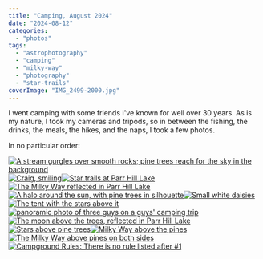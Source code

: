 ```yaml
---
title: "Camping, August 2024"
date: "2024-08-12"
categories: 
  - "photos"
tags: 
  - "astrophotography"
  - "camping"
  - "milky-way"
  - "photography"
  - "star-trails"
coverImage: "IMG_2499-2000.jpg"
---
```


I went camping with some friends I've known for well over 30 years. As is my nature, I took my cameras and tripods, so in between the fishing, the drinks, the meals, the hikes, and the naps, I took a few photos.

<!--more-->

In no particular order:

[![A stream gurgles over smooth rocks; pine trees reach for the sky in the background](images/IMG_1930-2000-1024x682.jpg)![Craig, smiling](images/startrails-2024-08-09-parr-hill-lake-2000-1024x682.jpg)![Star trails at Parr Hill Lake](images/milky-way-pano-2024-08-09-2000-682x1024.jpg)![The Milky Way reflected in Parr Hill Lake](images/IMG_2668-2000-1024x682.jpg)![A halo around the sun, with pine trees in silhouette](images/IMG_2191-2000-1024x682.jpg)![Small white daisies](images/IMG_2484-2000-682x1024.jpg)![The tent with the stars above it](images/the-gents-at-the-campsite-3000-1024x374.jpg)![panoramic photo of three guys on a guys' camping trip](images/IMG_2334-2000-1024x682.jpg)![The moon above the trees, reflected in Parr Hill Lake](images/IMG_2492-2000-682x1024.jpg)![Stars above pine trees](images/IMG_2145-2000-1024x682.jpg)![Milky Way above the pines](images/IMG_2486-2000-1024x682.jpg)![The Milky Way above pines on both sides](images/IMG_2189-2000-1024x682.jpg)![Campground Rules: There is no rule listed after #1](https://i0.wp.com/patrickjohanneson.com/wp-content/uploads/2024/08/IMG_2189-2000-1024x682.jpg?ssl=1)](https://patrickjohanneson.com/wp-content/uploads/2024/08/stream-pano-3000-378x1024.jpg)
